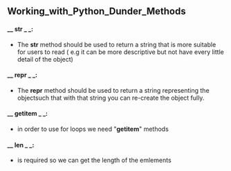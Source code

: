 ## Working_with_Python_Dunder_Methods
#### __ str _ _:
-  The __str__ method should be used to return a string that is more suitable for users to read ( e.g it can be more descriptive but not have  every little detail of the object)

#### __ repr _ _:

- The __repr__ method  should be used to return a string representing the objectsuch that with that string you can re-create the object fully.

#### __ getitem _ _:

-  in order to use for loops we need "__getitem__" methods 

#### __ len _ _:
 
- is required so we can get the length of the emlements
